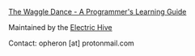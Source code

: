 [The Waggle Dance - A Programmer's Learning Guide](https://electrichive.github.io/waggledance/)

Maintained by the [Electric Hive](https://github.com/ElectricHive/)

Contact: opheron [at] protonmail.com
